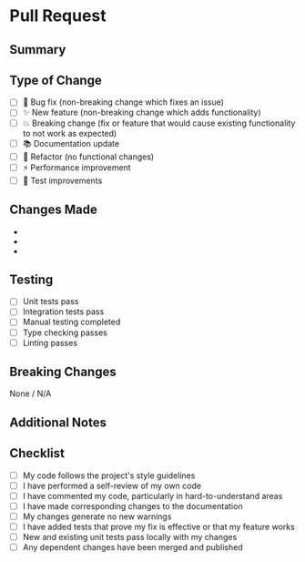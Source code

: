 # Pull Request

## Summary

<!-- Provide a brief description of the changes in this PR -->

## Type of Change

<!-- Check the type of change your PR introduces -->

- [ ] 🐛 Bug fix (non-breaking change which fixes an issue)
- [ ] ✨ New feature (non-breaking change which adds functionality)
- [ ] 💥 Breaking change (fix or feature that would cause existing functionality to not work as expected)
- [ ] 📚 Documentation update
- [ ] 🔧 Refactor (no functional changes)
- [ ] ⚡ Performance improvement
- [ ] 🧪 Test improvements

## Changes Made

<!-- List the specific changes made in this PR -->

- 
- 
- 

## Testing

<!-- Describe the tests you ran to verify your changes -->

- [ ] Unit tests pass
- [ ] Integration tests pass
- [ ] Manual testing completed
- [ ] Type checking passes
- [ ] Linting passes

## Breaking Changes

<!-- If this is a breaking change, describe what breaks and how to migrate -->

None / N/A

## Additional Notes

<!-- Add any additional information about this PR -->

## Checklist

- [ ] My code follows the project's style guidelines
- [ ] I have performed a self-review of my own code
- [ ] I have commented my code, particularly in hard-to-understand areas
- [ ] I have made corresponding changes to the documentation
- [ ] My changes generate no new warnings
- [ ] I have added tests that prove my fix is effective or that my feature works
- [ ] New and existing unit tests pass locally with my changes
- [ ] Any dependent changes have been merged and published